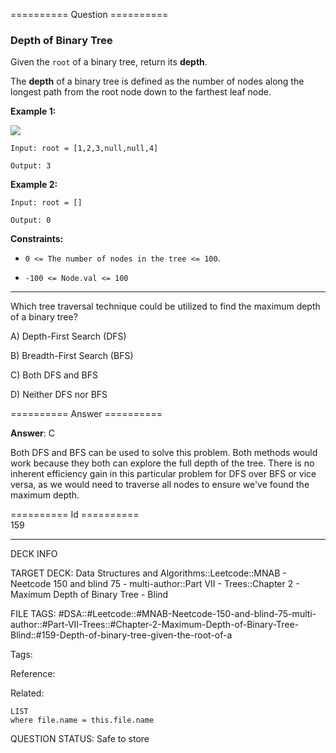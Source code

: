 ========== Question ==========  

### Depth of Binary Tree

Given the `root` of a binary tree, return its **depth**.

The **depth** of a binary tree is defined as the number of nodes along the longest path from the root node down to the farthest leaf node.

**Example 1:**

![](https://imagedelivery.net/CLfkmk9Wzy8_9HRyug4EVA/5ea6da77-7e43-43e0-dd9d-e879ca0b1600/public)

```
Input: root = [1,2,3,null,null,4]

Output: 3
```

**Example 2:**

```
Input: root = []

Output: 0
```

**Constraints:**

-   `0 <= The number of nodes in the tree <= 100`.

-   `-100 <= Node.val <= 100`

---

Which tree traversal technique could be utilized to find the maximum depth of a binary tree?

A) Depth-First Search (DFS)

B) Breadth-First Search (BFS)

C) Both DFS and BFS

D) Neither DFS nor BFS  

========== Answer ==========  

**Answer**: C

Both DFS and BFS can be used to solve this problem. Both methods would work because they both can explore the full depth of the tree. There is no inherent efficiency gain in this particular problem for DFS over BFS or vice versa, as we would need to traverse all nodes to ensure we've found the maximum depth.

========== Id ==========  
159

---

DECK INFO

TARGET DECK: Data Structures and Algorithms::Leetcode::MNAB - Neetcode 150 and blind 75 - multi-author::Part VII - Trees::Chapter 2 - Maximum Depth of Binary Tree - Blind

FILE TAGS: #DSA::#Leetcode::#MNAB-Neetcode-150-and-blind-75-multi-author::#Part-VII-Trees::#Chapter-2-Maximum-Depth-of-Binary-Tree-Blind::#159-Depth-of-binary-tree-given-the-root-of-a

Tags:

Reference:

Related:

```dataview
LIST
where file.name = this.file.name
```

QUESTION STATUS: Safe to store
